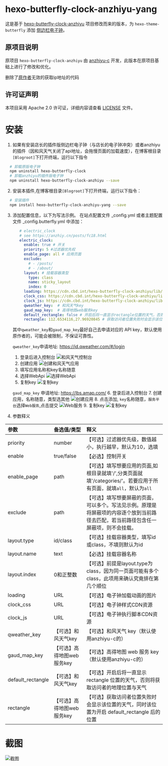 # hexo-butterfly-clock-anzhiyu-yang

这是基于 [hexo-butterfly-clock-anzhiyu](https://github.com/anzhiyu-c/hexo-butterfly-clock-anzhiyu) 项目修改而来的版本，为 `hexo-theme-butterfly` 添加 [侧边栏电子钟](https://anzhiy.cn/posts/fc18.html)。

## 原项目说明
原项目 `hexo-butterfly-clock-anzhiyu` 由 [anzhiyu-c](https://github.com/anzhiyu-c) 开发，此版本在原项目基础上进行了修改和优化。

删除了[原作者](https://github.com/anzhiyu-c/hexo-butterfly-clock-anzhiyu)无效的获取ip地址的代码

## 许可证声明
本项目采用 Apache 2.0 许可证，详细内容请查看 [LICENSE](https://www.apache.org/licenses/LICENSE-2.0) 文件。

# 安装

1. 如果有安装店长的插件版侧边栏电子钟（与店长的电子钟冲突）或者anzhiyu的插件（因和风天气关闭了api地址，会拖慢页面的加载速度），在博客根目录`[Blogroot]`下打开终端，运行以下指令
```bash
  # 卸载原版电子钟
  npm uninstall hexo-butterfly-clock
  # 卸载anzhiyu的插件版电子钟
  npm uninstall hexo-butterfly-clock-anzhiyu --save
```

2. 安装本插件,在博客根目录`[Blogroot]`下打开终端，运行以下指令：

```bash
  # 安装插件
  npm install hexo-butterfly-clock-anzhiyu-yang --save
```

3. 添加配置信息，以下为写法示例。
   在站点配置文件 _config.yml 或者主题配置文件 _config.butterfly.yml 中添加：

   ```yml
      # electric_clock
      # see https://anzhiy.cn/posts/fc18.html
      electric_clock:
        enable: true # 开关
        priority: 5 #过滤器优先权
        enable_page: all # 应用页面
        exclude:
          # - /posts/
          # - /about/
        layout: # 挂载容器类型
          type: class
          name: sticky_layout
          index: 0
        loading: https://cdn.cbd.int/hexo-butterfly-clock-anzhiyu/lib/loading.gif #加载动画自定义
        clock_css: https://cdn.cbd.int/hexo-butterfly-clock-anzhiyu/lib/clock.min.css
        clock_js: https://cdn.cbd.int/hexo-butterfly-clock-anzhiyu/lib/clock.js
        qweather_key:  # 和风天气key
        gaud_map_key:  # 高得地图web服务key
        default_rectangle: false # 开启后将一直显示rectangle位置的天气，否则将获取访问者的地理位置与天气
        rectangle: 112.6534116,27.96920845 # 获取访问者位置失败时会显示该位置的天气，同时该位置为开启default_rectangle后的位置
   ```

   其中`qweather_key`和`gaud_map_key`最好自己去申请对应的 API key，默认使用原作者的，可能会被限制，不保证可靠性。

    `qweather_key`申请地址: https://id.qweather.com/#/login
    1. 登录后进入控制台
    ![和风天气控制台](https://imjianhao.cn/2025/02/22/%E7%BB%99hexo-theme-butterfly%E6%B7%BB%E5%8A%A0%E4%BE%A7%E8%BE%B9%E6%A0%8F%E7%94%B5%E5%AD%90%E9%92%9F/hefeng1.webp)
    2. 创建应用
    ![创建和风天气应用](https://imjianhao.cn/2025/02/22/%E7%BB%99hexo-theme-butterfly%E6%B7%BB%E5%8A%A0%E4%BE%A7%E8%BE%B9%E6%A0%8F%E7%94%B5%E5%AD%90%E9%92%9F/hefeng2.webp)
    3. 填写应用名称和key名称随意
    4. 选择WebApi
    ![选择WebApi](https://imjianhao.cn/2025/02/22/%E7%BB%99hexo-theme-butterfly%E6%B7%BB%E5%8A%A0%E4%BE%A7%E8%BE%B9%E6%A0%8F%E7%94%B5%E5%AD%90%E9%92%9F/hefeng3.webp)
    5. 复制key
    ![复制key](https://imjianhao.cn/2025/02/22/%E7%BB%99hexo-theme-butterfly%E6%B7%BB%E5%8A%A0%E4%BE%A7%E8%BE%B9%E6%A0%8F%E7%94%B5%E5%AD%90%E9%92%9F/hefeng4.webp)

    `gaud_map_key` 申请地址: https://lbs.amap.com/
    6. 登录后进入控制台
    7. 创建应用，名称随意，类型选其他
    ![创建应用](https://imjianhao.cn/2025/02/22/%E7%BB%99hexo-theme-butterfly%E6%B7%BB%E5%8A%A0%E4%BE%A7%E8%BE%B9%E6%A0%8F%E7%94%B5%E5%AD%90%E9%92%9F/gaode1.webp)
    8. 点击添加, `key`名称随意，`服务平台`选择`Web服务`,点击提交
    ![Web服务](https://imjianhao.cn/2025/02/22/%E7%BB%99hexo-theme-butterfly%E6%B7%BB%E5%8A%A0%E4%BE%A7%E8%BE%B9%E6%A0%8F%E7%94%B5%E5%AD%90%E9%92%9F/gaode2.webp)
    9. 复制key
    ![复制key](https://imjianhao.cn/2025/02/22/%E7%BB%99hexo-theme-butterfly%E6%B7%BB%E5%8A%A0%E4%BE%A7%E8%BE%B9%E6%A0%8F%E7%94%B5%E5%AD%90%E9%92%9F/gaode3.webp)

4. 参数释义

  |参数|备选值/类型|释义|
  |:--|:--|:--|
  |priority|number|【可选】过滤器优先级，数值越小，执行越早，默认为10，选填|
  |enable|true/false|【必选】控制开关|
  |enable_page|path|【可选】填写想要应用的页面,如根目录就填'/',分类页面就填'/categories/'。若要应用于所有页面，就填`all`，默认为`all`|
  |exclude|path|【可选】填写想要屏蔽的页面，可以多个。写法见示例。原理是将屏蔽项的内容逐个放到当前路径去匹配，若当前路径包含任一屏蔽项，则不会挂载。|
  |layout.type|id/class|【可选】挂载容器类型，填写id或class，不填则默认为id|
  |layout.name|text|【必选】挂载容器名称|
  |layout.index|0和正整数|【可选】前提是layout.type为class，因为同一页面可能有多个class，此项用来确认究竟排在第几个顺位|
  |loading|URL|【可选】电子钟加载动画的图片|
  |clock_css|URL|【可选】电子钟样式CDN资源|
  |clock_js|URL|【可选】电子钟执行脚本CDN资源|
  |qweather_key|【可选】和风天气key|【可选】和风天气 key（默认使用anzhiyu-c的）|
  |gaud_map_key|【可选】高得地图web服务key|【可选】高得地图 web 服务 key（默认使用anzhiyu-c的）|
  |default_rectangle|【可选】和风天气key|【可选】开启后将一直显示 rectangle 位置的天气，否则将获取访问者的地理位置与天气|
  |rectangle|【可选】高得地图web服务key|【可选】获取访问者位置失败时会显示该位置的天气，同时该位置为开启 default_rectangle 后的位置|
# 截图
![截图](https://imjianhao.cn/2025/02/22/%E7%BB%99hexo-theme-butterfly%E6%B7%BB%E5%8A%A0%E4%BE%A7%E8%BE%B9%E6%A0%8F%E7%94%B5%E5%AD%90%E9%92%9F/%E6%95%88%E6%9E%9C.webp)
